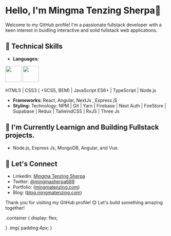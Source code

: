 # Hello, I'm Mingma Tenzing Sherpa👋

Welcome to my GitHub profile! I'm a passionate fullstack developer with a keen interest in buidling interactive and solid fullstack web applications.


## 🔧 Technical Skills

- **Languages:**
<div class="container">
<img src="https://upload.wikimedia.org/wikipedia/commons/9/99/Unofficial_JavaScript_logo_2.svg" class="img" width="50"/>
<img src="https://upload.wikimedia.org/wikipedia/commons/d/d7/Logo-2582748_1920.png" class="img"  width="50"/>
  
</div>


  HTML5 | CSS3 ( +SCSS, BEM) | JavaScript ES6+ | TypeScript | Node.js 
- **Frameworks:** React, Angular, NextJs , Express jS
- **Styling:** Technology: NPM | Git | Yarn | Firebase | Next Auth | FireStore | Supabase | Redux | TailwindCSS | RxJS | Three Js

## 🌱 I'm Currently Learnign and Building Fullstack projects. 
- Node.js, Express Js, MongoDB, Angular, and Vue.
## 👥 Let's Connect

- LinkedIn: [Mingma Tenzing Sherpa]([link-to-linkedin](https://www.linkedin.com/in/mingmatenzing/))
- Twitter: [@mingmasherpa689]([link-to-twitter](https://twitter.com/mingmasherpa689))
- Portfolio: ([mingmatenzing.com](https://www.mingmatenzing.com/))
- Blog: ([blog.mingmatenzing.com](https://www.blog.mingmatenzing.com/))


Thank you for visiting my GitHub profile! 😊 Let's build something amazing together!

 .container {
    display: flex;
    
  }
.img{
padding:4px;
}
